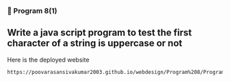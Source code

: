 ### 🚀 Program 8(1)
Write a java script program to test the first character of a string is uppercase
or not
---
Here is the deployed website
```
https://poovarasansivakumar2003.github.io/webdesign/Program%208/Program%208(1)/index.html
```
